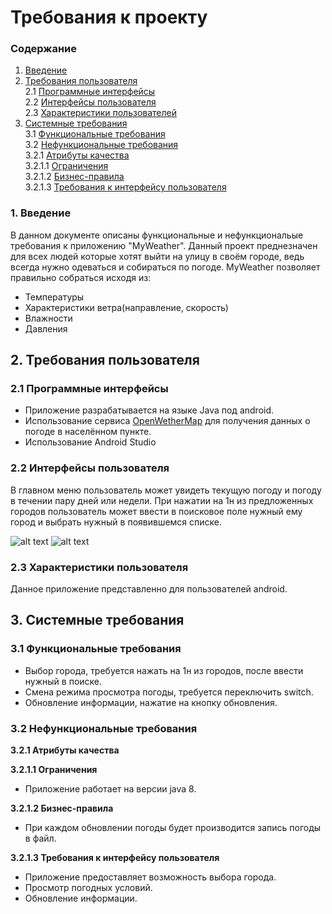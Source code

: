 # Требования к проекту### Содержание1. [Введение](#1)2. [Требования пользователя](#2) <br>2.1 [Программные интерфейсы](#2.1) <br>2.2 [Интерфейсы пользователя](#2.2) <br>2.3 [Характеристики пользователей](#2.3)<br>3. [Системные требования](#3)<br>3.1 [Функциональные требования](#3.1)<br> 3.2 [Нефункциональные требования](#3.2)<br>3.2.1 [Атрибуты качества](#3.2.1)<br>3.2.1.1 [Ограничения](#3.2.1.1)<br>3.2.1.2 [Бизнес-правила](#3.2.1.2)<br>3.2.1.3 [Требования к интерфейсу пользователя](#3.2.1.3)<br>### 1. Введение <a name="1"></a>В данном документе описаны функциональные и нефункциональые требования к приложению "MyWeather".Данный проект преднезначен для всех людей которые хотят выйти на улицу в своём городе, ведь всегда нужно одеваться и собираться по погоде.MyWeather позволяет правильно собраться исходя из:* Температуры* Характеристики ветра(направление, скорость)* Влажности* Давления## 2. Требования пользователя <a name="2"></a>### 2.1 Программные интерфейсы <a name="2.1"></a>* Приложение разрабатывается на языке Java под android.* Использование сервиса [OpenWetherMap](https://openweathermap.org) для получения данных о погоде в населённом пункте.* Использование Android Studio### 2.2 Интерфейсы пользователя <a name="2.2"></a>В главном меню пользователь может увидеть текущую погоду и погоду в течении пару дней или недели. При нажатии на 1н из предложенных городов пользователь может ввести в поисковое поле нужный ему город и выбрать нужный в появившемся списке.![alt text](https://github.com/vampir9939/Tritpo/blob/master/MyWeather/Documentation/Mockup/MainMenu.PNG "Application main window")![alt text](https://github.com/vampir9939/Tritpo/blob/master/MyWeather/Documentation/Mockup/СhooseSity.PNG "Сhoose Sity Menu")### 2.3 Характеристики пользователя <a name="2.3"></a>Данное приложение представленно для пользователей android.## 3. Системные требования <a name="3"></a>### 3.1 Функциональные требования <a name="3.1"></a>* Выбор города, требуется нажать на 1н из городов, после ввести нужный в поиске.* Смена режима просмотра погоды, требуется переключить switch.* Обновление информации, нажатие на кнопку обновления.### 3.2 Нефункциональные требования <a name="3.2"></a>**3.2.1 Атрибуты качества<a name="3.2.1"></a>****3.2.1.1 Ограничения <a name="3.2.1.1"></a>*** Приложение работает на версии java 8.**3.2.1.2 Бизнес-правила <a name="3.2.1.2"></a>*** При каждом обновлении погоды будет производится запись погоды в файл.**3.2.1.3 Требования к интерфейсу пользователя <a name="3.2.1.3"></a>*** Приложение предоставляет возможность выбора города.* Просмотр погодных условий.* Обновление информации.